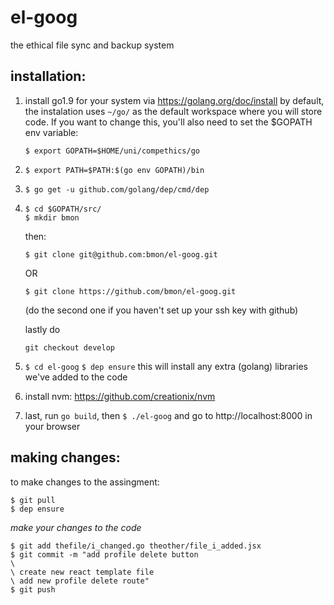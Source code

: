 # el-goog
the ethical file sync and backup system

## installation:
1. install go1.9 for your system via https://golang.org/doc/install
    by default, the instalation uses `~/go/` as the default workspace
    where you will store code. If you want to change this, you'll also
    need to set the $GOPATH env variable:

      `$ export GOPATH=$HOME/uni/compethics/go`

2. `$ export PATH=$PATH:$(go env GOPATH)/bin`
3. `$ go get -u github.com/golang/dep/cmd/dep`
4. ```
   $ cd $GOPATH/src/
   $ mkdir bmon
   ```

   then:

   `$ git clone git@github.com:bmon/el-goog.git`

   OR

   `$ git clone https://github.com/bmon/el-goog.git`

   (do the second one if you haven't set up your ssh key with github)

   lastly do

   `git checkout develop`

5. `$ cd el-goog`
   `$ dep ensure`
   this will install any extra (golang) libraries we've added to the code

6. install nvm: https://github.com/creationix/nvm

6. last, run `go build`, then
   `$ ./el-goog`
   and go to http://localhost:8000 in your browser



## making changes:

to make changes to the assingment:

```
$ git pull
$ dep ensure
```

_make your changes to the code_

```
$ git add thefile/i_changed.go theother/file_i_added.jsx
$ git commit -m "add profile delete button
\
\ create new react template file
\ add new profile delete route"
$ git push
```
